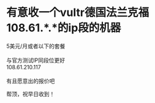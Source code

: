 # 有意收一个vultr德国法兰克福108.61.*.*的ip段的机器


5美元/月或者以下的套餐<br />
<br />
与官方测试IP同段位更好<br />
108.61.210.117<br />
<br />
有且愿意出的报价吧

帮顶，祝早日收到！<br />
<br />
<img src="static/image/smiley/default/lol.gif" smilieid="12" border="0" alt="" /><img src="static/image/smiley/default/lol.gif" smilieid="12" border="0" alt="" /><img src="static/image/smiley/default/lol.gif" smilieid="12" border="0" alt="" />
